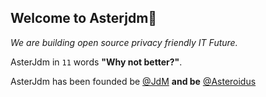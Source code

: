 ## Welcome to Asterjdm👋

_We are building open source privacy friendly IT Future._

AsterJdm in `11` words __"Why not better?"__.

AsterJdm has been founded be [@JdM](https://github.com/judemont) __and be__ [@Asteroidus](https://github.com/AsteroidusTv)
